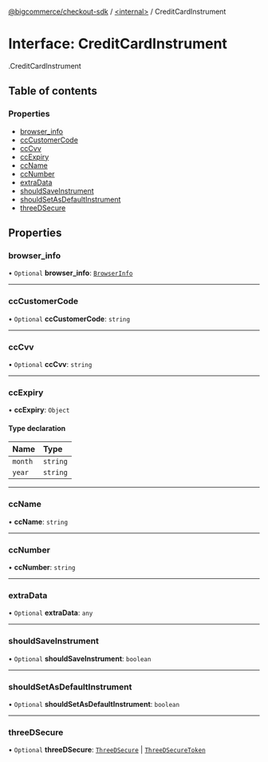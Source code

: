 [@bigcommerce/checkout-sdk](../README.md) / [<internal\>](../modules/internal_.md) / CreditCardInstrument

# Interface: CreditCardInstrument

[<internal>](../modules/internal_.md).CreditCardInstrument

## Table of contents

### Properties

- [browser\_info](internal_.CreditCardInstrument.md#browser_info)
- [ccCustomerCode](internal_.CreditCardInstrument.md#cccustomercode)
- [ccCvv](internal_.CreditCardInstrument.md#cccvv)
- [ccExpiry](internal_.CreditCardInstrument.md#ccexpiry)
- [ccName](internal_.CreditCardInstrument.md#ccname)
- [ccNumber](internal_.CreditCardInstrument.md#ccnumber)
- [extraData](internal_.CreditCardInstrument.md#extradata)
- [shouldSaveInstrument](internal_.CreditCardInstrument.md#shouldsaveinstrument)
- [shouldSetAsDefaultInstrument](internal_.CreditCardInstrument.md#shouldsetasdefaultinstrument)
- [threeDSecure](internal_.CreditCardInstrument.md#threedsecure)

## Properties

### browser\_info

• `Optional` **browser\_info**: [`BrowserInfo`](internal_.BrowserInfo.md)

___

### ccCustomerCode

• `Optional` **ccCustomerCode**: `string`

___

### ccCvv

• `Optional` **ccCvv**: `string`

___

### ccExpiry

• **ccExpiry**: `Object`

#### Type declaration

| Name | Type |
| :------ | :------ |
| `month` | `string` |
| `year` | `string` |

___

### ccName

• **ccName**: `string`

___

### ccNumber

• **ccNumber**: `string`

___

### extraData

• `Optional` **extraData**: `any`

___

### shouldSaveInstrument

• `Optional` **shouldSaveInstrument**: `boolean`

___

### shouldSetAsDefaultInstrument

• `Optional` **shouldSetAsDefaultInstrument**: `boolean`

___

### threeDSecure

• `Optional` **threeDSecure**: [`ThreeDSecure`](internal_.ThreeDSecure.md) \| [`ThreeDSecureToken`](internal_.ThreeDSecureToken.md)
